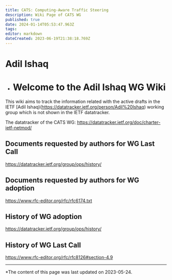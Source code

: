 ```yaml
---
title: CATS: Computing-Aware Traffic Steering
description: Wiki Page of CATS WG
published: true
date: 2024-01-14T05:53:47.963Z
tags: 
editor: markdown
dateCreated: 2023-06-19T21:38:18.769Z
---
```


# Adil Ishaq

- # Welcome to the Adil Ishaq WG Wiki

This wiki aims to track the information related with the active drafts in the IETF [Adil Ishaq)(https://datatracker.ietf.org/person/Adil%20Ishaq) working group which is not shown in the IETF datatracker. 

The datatracker of the CATS WG:
https://datatracker.ietf.org/doc/charter-ietf-netmod/


## Documents requested by authors for WG Last Call
https://datatracker.ietf.org/group/ops/history/


## Documents requested by authors for WG adoption
https://www.rfc-editor.org/rfc/rfc6174.txt  
   
## History of WG adoption
https://datatracker.ietf.org/group/ops/history/

## History of WG Last Call
https://www.rfc-editor.org/rfc/rfc8126#section-4.9


---

*The content of this page was last updated on 2023-05-24.